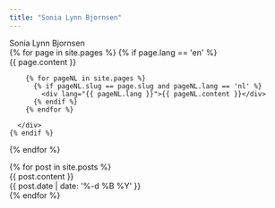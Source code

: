 ```yaml
---
title: "Sonia Lynn Bjornsen"
---
```


<div id="main-content">
  <div id="titelBlock" class="block titel">
    <div id="titel">Sonia Lynn Bjornsen</div>
  </div>
  {% for page in site.pages %}
    {% if page.lang == 'en' %}
      <a name="{{ page.slug }}"></a>
      <div id="{{ page.slug }}" class="block {{ page.slug }}">
        <!--<h1><a href="{{ site.url }}/#{{ page.slug }}">{{ page.title }}</a></h1>-->
        <div lang="{{ page.lang }}">{{ page.content }}</div>

        {% for pageNL in site.pages %}
          {% if pageNL.slug == page.slug and pageNL.lang == 'nl' %}
            <div lang="{{ pageNL.lang }}">{{ pageNL.content }}</div>
          {% endif %}
        {% endfor %}

      </div>
    {% endif %}
  {% endfor %}

  <a name="news"></a>
  <div id="news" class="block news">
    {% for post in site.posts %}
      <a name="{{ post.slug }}"></a>
      <div id="{{ post.slug }}" lang="{{ post.lang }}">
        <!--<h1><a href="{{ site.url }}/#{{ post.slug }}">{{ post.title }}</a></h1>-->
        <div>{{ post.content }}</div>
        <time datetime="{{ post.date | date: '%Y-%m-%d' }}">{{ post.date | date: '%-d %B %Y' }}</time>
      </div>
    {% endfor %}
  </div>
</div>
